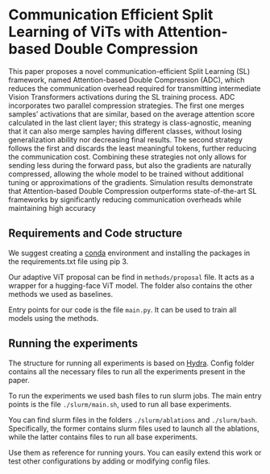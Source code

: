 
# Communication Efficient Split Learning of ViTs with Attention-based Double Compression

This paper proposes a novel communication-efficient Split Learning (SL) framework, named Attention-based Double Compression (ADC), which reduces the communication overhead required for transmitting intermediate Vision Transformers activations during the SL training process. ADC incorporates two parallel compression strategies. The first one merges samples’ activations that are similar, based on the average attention score calculated in the last client layer; this strategy is class-agnostic, meaning that it can also merge samples having different classes, without losing generalization ability nor decreasing final results. The second strategy follows the first and discards the least meaningful tokens, further reducing the communication cost. Combining these strategies not only allows for sending less during the forward pass, but also the gradients are naturally compressed, allowing the whole model to be trained without additional tuning or approximations of the gradients. Simulation results demonstrate that Attention-based Double Compression outperforms state-of-the-art SL frameworks by significantly reducing communication overheads while maintaining high accuracy

## Requirements and Code structure

We suggest creating a [conda](https://conda.io/) environment and installing the packages in the requirements.txt file using pip 3. 

Our adaptive ViT proposal can be find in `methods/proposal` file. It acts as a wrapper for a hugging-face ViT model. The folder also contains the other methods we used as baselines.

Entry points for our code is the file `main.py`. It can be used to train all models using the methods.

## Running the experiments

The structure for running all experiments is based on [Hydra](https://pypi.org/project/hydra-core/). Config folder contains all the necessary files to run all the experiments present in the paper. 

To run the experiments we used bash files to run slurm jobs. The main entry points is the file `./slurm/main.sh`, used to run all base experiments.

You can find slurm files in the folders `./slurm/ablations` and `./slurm/bash`. Specifically, the former contains slurm files used to launch all the ablations, while the latter contains files to run all base experiments.  

Use them as reference for running yours. You can easily extend this work or test other configurations by adding or modifying config files.
